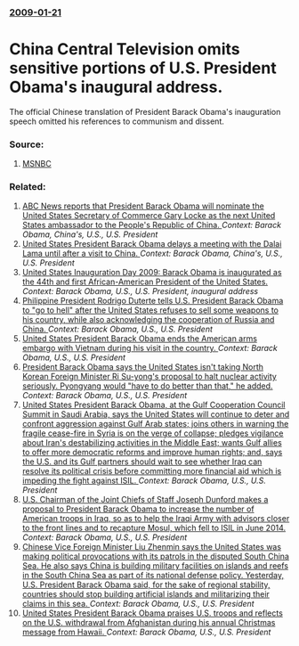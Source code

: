 ### [2009-01-21](/news/2009/01/21/index.md)

#  China Central Television omits sensitive portions of U.S. President Obama's inaugural address. 

The official Chinese translation of President Barack Obama&#39;s inauguration speech omitted his references to communism and dissent.


### Source:

1. [MSNBC](http://www.msnbc.msn.com/id/28768271/)

### Related:

1. [ABC News reports that President Barack Obama will nominate the United States Secretary of Commerce Gary Locke as the next United States ambassador to the People's Republic of China. ](/news/2011/03/7/abc-news-reports-that-president-barack-obama-will-nominate-the-united-states-secretary-of-commerce-gary-locke-as-the-next-united-states-amba.md) _Context: Barack Obama, China's, U.S., U.S. President_
2. [ United States President Barack Obama delays a meeting with the Dalai Lama until after a visit to China. ](/news/2009/10/5/united-states-president-barack-obama-delays-a-meeting-with-the-dalai-lama-until-after-a-visit-to-china.md) _Context: Barack Obama, China's, U.S., U.S. President_
3. [ United States Inauguration Day 2009:  Barack Obama is inaugurated as the 44th and first African-American President of the United States. ](/news/2009/01/20/united-states-inauguration-day-2009-p-barack-obama-is-inaugurated-as-the-44th-and-first-african-american-president-of-the-united-states.md) _Context: Barack Obama, U.S., U.S. President, inaugural address_
4. [Philippine President Rodrigo Duterte tells U.S. President Barack Obama to "go to hell" after the United States refuses to sell some weapons to his country, while also acknowledging the cooperation of Russia and China. ](/news/2016/10/4/philippine-president-rodrigo-duterte-tells-u-s-president-barack-obama-to-go-to-hell-after-the-united-states-refuses-to-sell-some-weapons.md) _Context: Barack Obama, U.S., U.S. President_
5. [ United States President Barack Obama  ends the  American arms embargo with Vietnam during his visit in the country.   ](/news/2016/05/23/united-states-president-barack-obama-ends-the-american-arms-embargo-with-vietnam-during-his-visit-in-the-country.md) _Context: Barack Obama, U.S., U.S. President_
6. [President Barack Obama says the United States isn't taking North Korean Foreign Minister Ri Su-yong's proposal to halt nuclear activity seriously. Pyongyang  would "have to do better than that," he added. ](/news/2016/04/24/president-barack-obama-says-the-united-states-isn-t-taking-north-korean-foreign-minister-ri-su-yong-s-proposal-to-halt-nuclear-activity-seri.md) _Context: Barack Obama, U.S., U.S. President_
7. [United States  President Barack Obama, at the Gulf Cooperation Council Summit in Saudi Arabia, says the United States will continue to deter and confront aggression against Gulf Arab states; joins others in warning the fragile cease-fire in Syria is on the verge of collapse; pledges vigilance about Iran's destabilizing activities in the Middle East; wants Gulf allies to offer more democratic reforms and improve human rights; and, says the U.S. and its Gulf partners should wait to see whether Iraq can resolve its political crisis before committing more financial aid which is impeding the fight against ISIL. ](/news/2016/04/21/united-states-president-barack-obama-at-the-gulf-cooperation-council-summit-in-saudi-arabia-says-the-united-states-will-continue-to-deter.md) _Context: Barack Obama, U.S., U.S. President_
8. [U.S. Chairman of the Joint Chiefs of Staff Joseph Dunford makes a proposal to President Barack Obama to increase the number of American troops in Iraq, so as to help the Iraqi Army with advisors closer to the front lines and to recapture Mosul, which fell to ISIL in June 2014. ](/news/2016/03/26/u-s-chairman-of-the-joint-chiefs-of-staff-joseph-dunford-makes-a-proposal-to-president-barack-obama-to-increase-the-number-of-american-troo.md) _Context: Barack Obama, U.S., U.S. President_
9. [Chinese Vice Foreign Minister Liu Zhenmin says the United States was making political provocations with its patrols in the disputed South China Sea. He also says China is building military facilities on islands and reefs in the South China Sea as part of its national defense policy. Yesterday, U.S. President Barack Obama said, for the sake of regional stability,  countries should stop building artificial islands and militarizing their claims in this sea. ](/news/2015/11/22/chinese-vice-foreign-minister-liu-zhenmin-says-the-united-states-was-making-political-provocations-with-its-patrols-in-the-disputed-south-ch.md) _Context: Barack Obama, U.S., U.S. President_
10. [United States President Barack Obama praises U.S. troops and reflects on the U.S. withdrawal from Afghanistan during his annual Christmas message from Hawaii. ](/news/2014/12/25/united-states-president-barack-obama-praises-u-s-troops-and-reflects-on-the-u-s-withdrawal-from-afghanistan-during-his-annual-christmas-me.md) _Context: Barack Obama, U.S., U.S. President_
